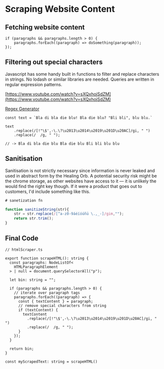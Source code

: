 # Scraping Website Content

## Fetching website content

```tsx
if (paragraphs && paragraphs.length > 0) {
    paragraphs.forEach((paragraph) => doSomething(paragraph));
});
```

## Filtering out special characters

Javascript has some handy built in functions to filter and replace characters in strings. No lodash or similar libraries are needed. Queries are written in regular expression patterns.

[https://www.youtube.com/watch?v=sXQxhojSdZM](https://www.youtube.com/watch?v=sXQxhojSdZM)

[Regex Generator](https://ibnuhx.com/regex-generator/)

```tsx
const text = `Bla di bla die blu! Bla die blu? "Bli bli", blu blu.`

text
	.replace(/[!"\$',-\.\?\u2013\u2014\u2019\u201D\u20AC]/gi, " ")
	.replace(/  /g, " ");

// -> Bla di bla die blu Bla die blu Bli bli blu blu
```

## Sanitisation

Sanitisation is not strictly necessary since information is never leaked and used in abstract form by the Healing Orb. A potential security risk might be the chrome storage, as other websites have access to it — it is unlikely the would find the right key though. If it were a product that goes out to customers, I'd include something like this.

```jsx
# sanetization fn

function sanitizeString(str){
    str = str.replace(/[^a-z0-9áéíóúñü \.,_-]/gim,"");
    return str.trim();
}
```

## Final Code

```tsx
// htmlScraper.ts

export function scrapeHTML(): string {
  const paragraphs: NodeListOf<
    HTMLParagraphElement
  > | null = document.querySelectorAll("p");

  let bin: string = "";

  if (paragraphs && paragraphs.length > 0) {
    // iterate over paragraph tags
    paragraphs.forEach((paragraph) => {
      const { textContent } = paragraph;
      // remove special characters from string
      if (textContent) {
        textContent
          .replace(/[!"\$',-\.\?\u2013\u2014\u2019\u201D\u20AC]/gi, " ")
          .replace(/  /g, " ");
      }
    });
  }

  return bin;
}

const myScrapedText: string = scrapeHTML()
```